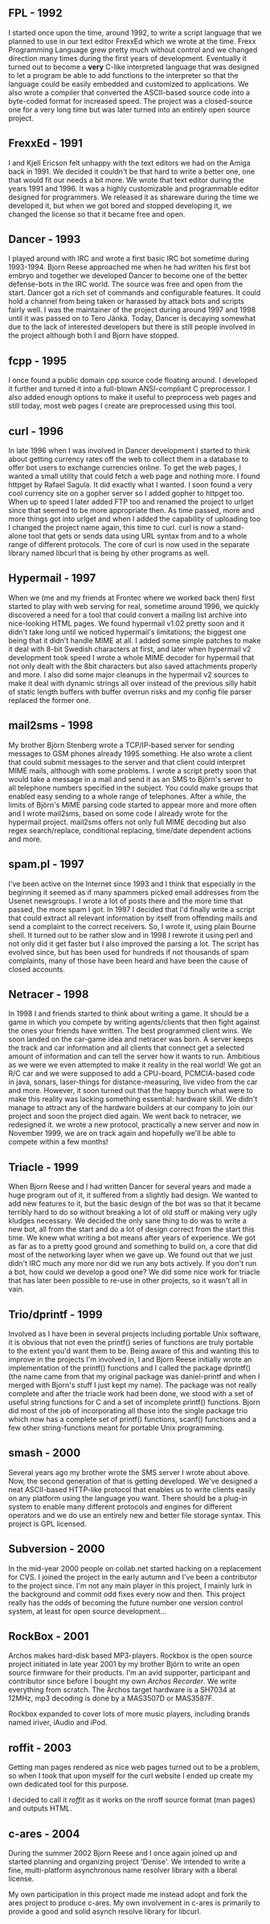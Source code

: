 ## FPL - 1992

I started once upon the time, around 1992, to write a script language that we
planned to use in our text editor FrexxEd which we wrote at the time. Frexx
Programming Language grew pretty much without control and we changed direction
many times during the first years of development. Eventually it turned out to
become a <b>very</b> C-like interpreted language that was designed to let a
program be able to add functions to the interpreter so that the language could
be easily embedded and customized to applications. We also wrote a compiler
that converted the ASCII-based source code into a byte-coded format for
increased speed. The project was a closed-source one for a very long time but
was later turned into an entirely open source project.

## FrexxEd - 1991

I and Kjell Ericson felt unhappy with the text editors we had on the Amiga
back in 1991. We decided it couldn't be that hard to write a better one, one
that would fit our needs a bit more. We wrote that text editor during the
years 1991 and 1996. It was a highly customizable and programmable editor
designed for programmers. We released it as shareware during the time we
developed it, but when we got bored and stopped developing it, we changed the
license so that it became free and open.
     
## Dancer - 1993

I played around with IRC and wrote a first basic IRC bot sometime during
1993-1994. Bjorn Reese approached me when he had written his first bot embryo
and together we developed Dancer to become one of the better defense-bots in
the IRC world. The source was free and open from the start. Dancer got a rich
set of commands and configurable features. It could hold a channel from being
taken or harassed by attack bots and scripts fairly well. I was the maintainer
of the project during around 1997 and 1998 until it was passed on to Tero
Jänkä. Today, Dancer is decaying somewhat due to the lack of interested
developers but there is still people involved in the project although both I
and Bjorn have stopped.

## fcpp - 1995

I once found a public domain cpp source code floating around. I developed it
further and turned it into a full-blown ANSI-compliant C preprocessor. I also
added enough options to make it useful to preprocess web pages and still
today, most web pages I create are preprocessed using this tool.

## curl - 1996

In late 1996 when I was involved in Dancer development I started to think
about getting currency rates off the web to collect them in a database to
offer bot users to exchange currencies online. To get the web pages, I wanted
a small utility that could fetch a web page and nothing more. I found httpget
by Rafael Sagula. It did exactly what I wanted. I soon found a very cool
currency site on a gopher server so I added gopher to httpget too. When up to
speed I later added FTP too and renamed the project to urlget since that
seemed to be more appropriate then. As time passed, more and more things got
into urlget and when I added the capability of uploading too I changed the
project name again, this time to curl. curl is now a stand-alone tool that
gets or sends data using URL syntax from and to a whole range of different
protocols. The core of curl is now used in the separate library named libcurl
that is being by other programs as well.

## Hypermail - 1997

When we (me and my friends at Frontec where we worked back then) first started
to play with web serving for real, sometime around 1996, we quickly discovered
a need for a tool that could convert a mailing list archive into nice-looking
HTML pages. We found hypermail v1.02 pretty soon and it didn't take long until
we noticed hypermail's limitations; the biggest one being that it didn't
handle MIME at all. I added some simple patches to make it deal with 8-bit
Swedish characters at first, and later when hypermail v2 development took
speed I wrote a whole MIME decoder for hypermail that not only dealt with the
8bit characters but also saved attachments properly and more. I also did some
major cleanups in the hypermail v2 sources to make it deal with dynamic
strings all over instead of the previous silly habit of static length buffers
with buffer overrun risks and my config file parser replaced the former one.

## mail2sms - 1998

My brother Björn Stenberg wrote a TCP/IP-based server for sending messages to
GSM phones already 1995 something. He also wrote a client that could submit
messages to the server and that client could interpret MIME mails, although
with some problems. I wrote a script pretty soon that would take a message in
a mail and send it as an SMS to Björn's server to all telephone numbers
specified in the subject.  You could make groups that enabled easy sending to
a whole range of telephones. After a while, the limits of Björn's MIME parsing
code started to appear more and more often and I wrote mail2sms, based on some
code I already wrote for the hypermail project. mail2sms offers not only full
MIME decoding but also regex search/replace, conditional replacing, time/date
dependent actions and more.

## spam.pl - 1997

I've been active on the Internet since 1993 and I think that especially in the
beginning it seemed as if many spammers picked email addresses from the Usenet
newsgroups. I wrote a lot of posts there and the more time that passed, the
more spam I got. In 1997 I decided that I'd finally write a script that could
extract all relevant information by itself from offending mails and send a
complaint to the correct receivers. So, I wrote it, using plain Bourne
shell. It turned out to be rather slow and in 1998 I rewrote it using perl and
not only did it get faster but I also improved the parsing a lot. The script
has evolved since, but has been used for hundreds if not thousands of spam
complaints, many of those have been heard and have been the cause of closed
accounts.

## Netracer - 1998

In 1998 I and friends started to think about writing a game. It should be a
game in which you compete by writing agents/clients that then fight against
the ones your friends have written. The best programmed client wins. We soon
landed on the car-game idea and netracer was born. A server keeps the track
and car information and all clients that connect get a selected amount of
information and can tell the server how it wants to run.  Ambitious as we were
we even attempted to make it reality in the real world! We got an R/C car and
we were supposed to add a CPU-board, PCMCIA-based code in java, sonars,
laser-things for distance-measuring, live video from the car and
more. However, it soon turned out that the happy bunch what were to make this
reality was lacking something essential: hardware skill. We didn't manage to
attract any of the hardware builders at our company to join our project and
soon the project died again. We went back to netracer, we redesigned it. we
wrote a new protocol, practically a new server and now in November 1999, we
are on track again and hopefully we'll be able to compete within a few months!

## Triacle - 1999

When Bjorn Reese and I had written Dancer for several years and made a huge
program out of it, it suffered from a slightly bad design. We wanted to add
new features to it, but the basic design of the bot was so that it became
terribly hard to do so without breaking a lot of old stuff or making very ugly
kludges necessary. We decided the only sane thing to do was to write a new
bot, all from the start and do a lot of design correct from the start this
time. We knew what writing a bot means after years of experience. We got as
far as to a pretty good ground and something to build on, a core that did most
of the networking layer when we gave up. We found out that we just didn't IRC
much any more nor did we run any bots actively. If you don't run a bot, how
could we develop a good one? We did some nice work for triacle that has later
been possible to re-use in other projects, so it wasn't all in vain.

## Trio/dprintf - 1999

Involved as I have been in several projects including portable Unix software,
it is obvious that not even the printf() series of functions are truly
portable to the extent you'd want them to be. Being aware of this and wanting
this to improve in the projects I'm involved in, I and Bjorn Reese initially
wrote an implementation of the printf() functions and I called the package
dprintf() (the name came from that my original package was daniel-printf and
when I merged with Bjorn's stuff I just kept my name). The package was not
really complete and after the triacle work had been done, we stood with a set
of useful string functions for C and a set of incomplete printf() functions.
Bjorn did most of the job of incorporating all those into the single package
trio which now has a complete set of printf() functions, scanf() functions and
a few other string-functions meant for portable Unix programming.

## smash - 2000

Several years ago my brother wrote the SMS server I wrote about above. Now,
the second generation of that is getting developed. We've designed a neat
ASCII-based HTTP-like protocol that enables us to write clients easily on any
platform using the language you want. There should be a plug-in system to
enable many different protocols and engines for different operators and we do
use an entirely new and better file storage syntax. This project is GPL
licensed.

## Subversion - 2000

In the mid-year 2000 people on collab.net started hacking on a replacement for
CVS. I joined the project in the early autumn and I've been a contributor to
the project since. I'm not any main player in this project, I mainly lurk in
the background and commit odd fixes every now and then. This project really
has the odds of becoming the future number one version control system, at
least for open source development...

## RockBox - 2001

Archos makes hard-disk based MP3-players. Rockbox is the open source project
initiated in late year 2001 by my brother Björn to write an open source
firmware for their products.  I'm an avid supporter, participant and
contributor since before I bought my own <i>Archos Recorder</i>. We write
everything from scratch. The Archos target hardware is a SH7034 at 12MHz, mp3
decoding is done by a MAS3507D or MAS3587F.

Rockbox expanded to cover lots of more music players, including brands named
iriver, iAudio and iPod.

## roffit - 2003

Getting man pages rendered as nice web pages turned out to be a problem, so
when I took that upon myself for the curl website I ended up create my own
dedicated tool for this purpose.

I decided to call it *roffit* as it works on the nroff source format (man
pages) and outputs HTML.

## c-ares - 2004

During the summer 2002 Bjorn Reese and I once again joined up and started
planning and organizing project 'Denise'. We intended to write a fine,
multi-platform asynchronous name resolver library with a liberal license.

My own participation in this project made me instead adopt and fork the ares
project to produce c-ares. My own involvement in c-ares is primarily to
provide a good and solid asynch resolve library for libcurl.

